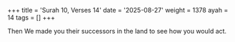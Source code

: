 +++
title = 'Surah 10, Verses 14'
date = '2025-08-27'
weight = 1378
ayah = 14
tags = []
+++

Then We made you their successors in the land to see how you would act.